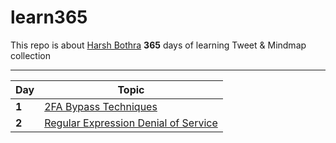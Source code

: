 # learn365

This repo is about [Harsh Bothra](https://twitter.com/harshbothra_) **365** days of learning Tweet &amp; Mindmap collection
___


Day | Topic
--- | ---
**1** |  [2FA Bypass Techniques](/day1.md)
**2** | [Regular Expression Denial of Service](/day2.md)